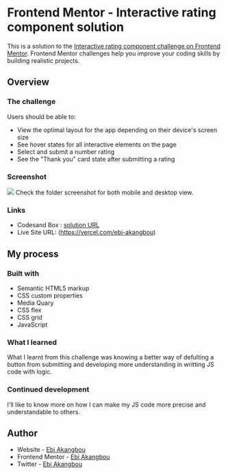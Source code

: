 # Frontend Mentor - Interactive rating component solution

This is a solution to the [Interactive rating component challenge on Frontend Mentor](https://www.frontendmentor.io/challenges/interactive-rating-component-koxpeBUmI). Frontend Mentor challenges help you improve your coding skills by building realistic projects.

## Overview

### The challenge

Users should be able to:

- View the optimal layout for the app depending on their device's screen size
- See hover states for all interactive elements on the page
- Select and submit a number rating
- See the "Thank you" card state after submitting a rating

### Screenshot

![](./screenshot.jpg)
Check the folder screenshot for both mobile and desktop view.

### Links

- Codesand Box : [solution URL](https://csb-v97655.netlify.app/)
- Live Site URL: (https://vercel.com/ebi-akangbou)

## My process

### Built with

- Semantic HTML5 markup
- CSS custom properties
- Media Quary
- CSS flex
- CSS grid
- JavaScript

### What I learned

What I learnt from this challenge was knowing a better way of defulting a button from submitting and developing more understanding in writting JS code with logic.

### Continued development

I'll like to know more on how I can make my JS code more precise and understandable to others.

## Author

- Website - [Ebi Akangbou](https://codesandbox.io/u/Ebi%20Precious%20Ultimate)
- Frontend Mentor - [Ebi Akangbou](https://www.frontendmentor.io?ref=challenge)
- Twitter - [Ebi Akangbou](https://www.twitter.com/EAkangbou)
